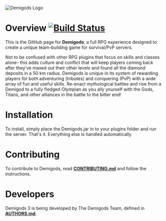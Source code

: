 ![Demigods Logo](http://www.demigodsrpg.com/demigods_logo.png)

Overview [![Build Status](https://travis-ci.org/CensoredSoftware/Demigods.png?branch=master)](https://travis-ci.org/CensoredSoftware/Demigods)
========

This is the GitHub page for **Demigods**, a full RPG experience designed to create a unique team-building game for survival/PvP servers.

Not to be confused with other RPG plugins that focus on skills and classes alone- this adds culture and conflict that will keep players coming back after they've maxed out their other levels and found all the diamond deposits in a 50 km radius. Demigods is unique in its system of rewarding players for both adventuring (tributes) and conquering (PvP) with a wide array of fun and useful skills. Re-enact mythological battles and rise from a Demigod to a fully fledged Olympian as you ally yourself with the Gods, Titans, and other alliances in the battle to the bitter end!

Installation
============

To install, simply place the Demigods.jar in to your plugins folder and run the server. That's it. Everything else is handled automatically.


Contributing
============

To contribute to Demigods, read [**CONTRIBUTING.md**](CONTRIBUTING.md) and follow the instructions.


Developers
==========

Demigods 3 is being developed by The Demigods Team, defined in [**AUTHORS.md**](AUTHORS.md).
